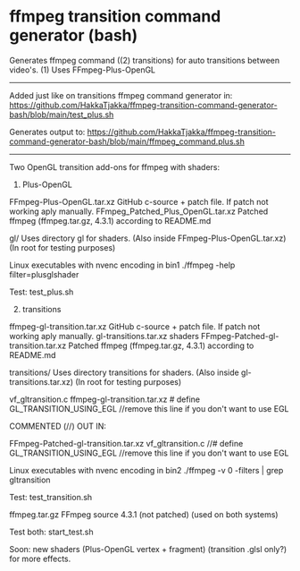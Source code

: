 # ffmpeg transition command generator (bash)
Generates ffmpeg command ((2) transitions) for auto transitions between video's. (1) Uses FFmpeg-Plus-OpenGL

*****************************


Added just like on transitions ffmpeg command generator in:
  https://github.com/HakkaTjakka/ffmpeg-transition-command-generator-bash/blob/main/test_plus.sh

Generates output to:
  https://github.com/HakkaTjakka/ffmpeg-transition-command-generator-bash/blob/main/ffmpeg_command.plus.sh
*****************************

Two OpenGL transition add-ons for ffmpeg with shaders:

1) Plus-OpenGL

FFmpeg-Plus-OpenGL.tar.xz           GitHub c-source + patch file. If patch not working aply manually.
FFmpeg_Patched_Plus_OpenGL.tar.xz   Patched ffmpeg (ffmpeg.tar.gz, 4.3.1) according to README.md

gl/                                 Uses directory gl for shaders. (Also inside FFmpeg-Plus-OpenGL.tar.xz) (In root for testing purposes)

Linux executables with nvenc encoding in bin1
./ffmpeg -help filter=plusglshader

Test: test_plus.sh

2) transitions

ffmpeg-gl-transition.tar.xz         GitHub c-source + patch file. If patch not working aply manually.
gl-transitions.tar.xz               shaders
FFmpeg-Patched-gl-transition.tar.xz Patched ffmpeg (ffmpeg.tar.gz, 4.3.1) according to README.md

transitions/                        Uses directory transitions for shaders. (Also inside gl-transitions.tar.xz) (In root for testing purposes)

vf_gltransition.c
ffmpeg-gl-transition.tar.xz # define GL_TRANSITION_USING_EGL //remove this line if you don't want to use EGL

COMMENTED (//) OUT IN:

FFmpeg-Patched-gl-transition.tar.xz
vf_gltransition.c //# define GL_TRANSITION_USING_EGL //remove this line if you don't want to use EGL

Linux executables with nvenc encoding in bin2
./ffmpeg -v 0 -filters | grep gltransition

Test: test_transition.sh

ffmpeg.tar.gz                       FFmpeg source 4.3.1 (not patched) (used on both systems)

Test both: start_test.sh

Soon: new shaders (Plus-OpenGL vertex + fragment) (transition .glsl only?) for more effects.


 
